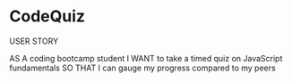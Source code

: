 # CodeQuiz
USER STORY

AS A coding bootcamp student
I WANT to take a timed quiz on JavaScript fundamentals
SO THAT I can gauge my progress compared to my peers
